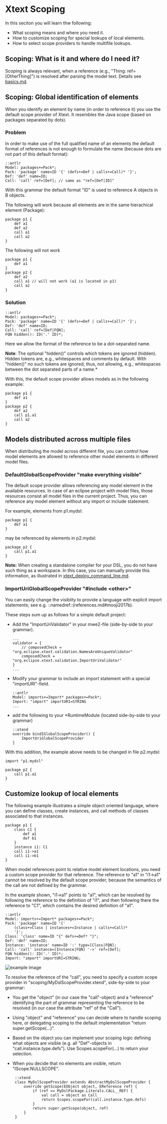 # Xtext Scoping

In this seciton you will learn thw following:

 * What scoping means and where you need it.
 * How to customize scoping for special lookups of local elements.
 * How to select scope providers to handle multifile lookups.
 
## Scoping: What is it and where do I need it?

Scoping is always relevant, when a reference 
(e.g., "Thing: ref=[OtherThing]") is resolved after 
parsing the model text. Details see [basics.md](basics.md).


## Scoping: Global identification of elements

When you identify an element by name (in order to reference it) you use
the default scope provider of Xtext. It resembles the Java scope (based on
packages separated by dots).

### Problem

In order to make use of the full qualified name of an elements the default
format of references is not enough to formulate the name (because dots are not
part of this default format):

    ::antlr
    Model: packages+=Pack*;
    Pack: 'package' name=ID '{' (defs+=Def | calls+=Call)* '}';
    Def: 'def' name=ID;
    Call: 'call' ref=[Def]; // same as "ref=[Def|ID]"

With this grammar the default format "ID" is used to reference A objects
in B objects.

The following will work because all elements are in the same hierachical
element (Package):

    package p1 {
        def a1
        def a2
        call a1
        call a2
    }

The following will not work

    package p1 {
        def a1
    }
    package p2 {
        def a2
        call a1 // will not work (a1 is located in p1) 
        call a2
    }

### Solution

    ::antlr
    Model: packages+=Pack*;
    Pack: 'package' name=ID '{' (defs+=Def | calls+=Call)* '}';
    Def: 'def' name=ID;
    Call: 'call' ref=[Def|FQN];
    FQN hidden(): ID('.' ID)*;

Here we allow the format of the reference to be a dot-separated name.

**Note**: The optional "hidden()" controls which tokens are ignored (hidden). 
Hidden tokens are, e.g., whitespaces and comments by default. 
With "hidden()" no such tokens are ignored, thus, not allowing, e.g.,
whitespaces between the dot separated parts of a name.*

With this, the default scope provider allows models as in the following example:

    package p1 {
        def a1
    }
    package p2 {
        def a2
        call p1.a1  
        call a2
    }

## Models distributed across multiple files

When distributing the model across different file, you can control
how model elements are allowed to reference other model elements in 
different model files.

### DefaultGlobalScopeProvider "make everything visible"

The default scope provider allows referencing any model element in the 
available resources. In case of an eclipse project with model files,
those resources consist all model files in the current project. Thus,
you can reference any model element without any import or include statement.

For example, elements from p1.mydsl:

    package p1 {
        def a1
    }

may be referenced by elements in p2.mydsl:

    package p2 {
        call p1.a1  
    }

**Note:** When creating a standalone compiler for your DSL, you do not
have such thing as a workspace. In this case, you can manually provide
this information, as illustrated in 
[xtext_deploy_command_line.md](xtext_deploy_command_line.md).

### ImportUriGlobalScopeProvider "#include &lt;other&gt;"

You can easily change the visiblity to provide a language with explicit import
statements; see e.g. ::namedref::(references.md#mooji2017b).

These steps sum up as follows for a simple default project:

  * Add the "ImportUriValidator" in your mwe2-file (side-by-side to your grammar).

        ...
        validator = {
            // composedCheck = "org.eclipse.xtext.validation.NamesAreUniqueValidator"
            composedCheck = "org.eclipse.xtext.validation.ImportUriValidator"
        }
        ...

  * Modify your grammar to include an import statement with a special 
    "importURI"-field.

        ::antlr
        Model: imports+=Import* packages+=Pack*;
        Import: "import" importURI=STRING
        ...

  * add the following to your *RuntimeModule (located side-by-side to your
      grammar)
    
        ::xtend
        override bindIGlobalScopeProvider() {
            ImportUriGlobalScopeProvider
        }
        
With this addition, the example above needs to be changed in file p2.mydsl:

    import "p1.mydsl"
    
    package p2 {
        call p1.a1
    }

## Customize lookup of local elements

The following example illustrates a 
simple object oriented language, where you can define classes, 
create instances, and call methods of classes associated to that instances.

    package p1 {
        class C1 {
            def a1
            def b1
        }
        instance i1: C1
        call i1->a1
        call i1->b1
    }

When model references point to relative model element locations, you need a 
custom scope provider for that reference. The reference to "a1" in "i1->a1"
cannot be resolved by the default scope provider, because the semantics of
the call are not defined by the grammar.

In the example shown, "i1->a1"
points to "a1", which can be resolved by following the reference to the
definition of "i1", and then following there the reference to "C1", which
contains the desired definition of "a1".

    ::antlr
    Model: imports+=Import* packages+=Pack*;
    Pack: 'package' name=ID '{' 
        (class+=Class | instances+=Instance | calls+=Call)* 
        '}';
    Class: 'class' name=ID "{" defs+=Def* "}";
    Def: 'def' name=ID;
    Instance: 'instance' name=ID ':' type=[Class|FQN];
    Call: 'call' instance=[Instance|FQN] '->' ref=[Def];
    FQN hidden(): ID('.' ID)*;
    Import: "import" importURI=STRING; 

![example image](images/model_class_instance_and_calls.png)

To resolve the reference of the "call", you need to specify a custom scope
provider in "scoping/MyDslScopeProvider.xtend", side-by-side to your grammar:

 * You get the "object" (in our case the "call"-object) and a "reference"
   identifying the part of grammar representing the reference to be resolved 
   (in our case the attribute "ref" of the "Call").
 * Using "object" and "reference" you can decide where to handle scoping
   here, or delegating scoping to the default implementation 
   "return super.getScope(...)".
 * Based on the object you can implement your scoping logic defining
    what objects are visible (e.g. all "Def"-objects in 
    "call.instance.type.defs"). Use Scopes.scopeFor(...) to return your
    selection.
 * When you decide that no elements are visible, return "IScope.NULLSCOPE".


        ::xtend
        class MyDslScopeProvider extends AbstractMyDslScopeProvider {
            override getScope(EObject object, EReference ref) {
                if (ref == MyDslPackage.Literals.CALL__REF) {
                    val call = object as Call
                    return Scopes.scopeFor(call.instance.type.defs) 
                }
                return super.getScope(object, ref)
            }	
        }
